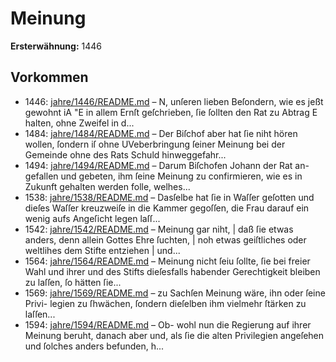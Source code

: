 # Meinung

**Ersterwähnung:** 1446

## Vorkommen
- 1446: [jahre/1446/README.md](../jahre/1446/README.md) – N, unſeren lieben Beſondern, wie es jeßt gewohnt iA
"E in allem Ernſt geſchrieben, ſie ſollten den Rat zu Abtrag
E halten, ohne Zweifel in d...
- 1484: [jahre/1484/README.md](../jahre/1484/README.md) – Der
Biſchof aber hat ſie niht hören wollen, ſondern iſ ohne
UVeberbringung ſeiner Meinung bei der Gemeinde ohne
des Rats Schuld hinweggefahr...
- 1494: [jahre/1494/README.md](../jahre/1494/README.md) – Darum Biſchofen Johann der Rat an-
gefallen und gebeten, ihm ſeine Meinung zu confirmieren,
wie es in Zukunft gehalten werden folle, welhes...
- 1538: [jahre/1538/README.md](../jahre/1538/README.md) – Dasſelbe hat ſie in Waſſer geſotten und
dieſes Waſſer kreuzweiſe in die Kammer gegoſſen, die Frau
darauf ein wenig aufs Angeſicht legen laſſ...
- 1542: [jahre/1542/README.md](../jahre/1542/README.md) – Meinung gar niht, |
daß ſie etwas anders, denn allein Gottes Ehre ſuchten, |
noh etwas geiſtliches oder weltlihes dem Stifte entziehen |
und...
- 1564: [jahre/1564/README.md](../jahre/1564/README.md) – Meinung nicht ſeiu ſollte, ſie bei freier Wahl und
ihrer und des Stifts dieſesfalls habender Gerechtigkeit
bleiben zu laſſen, ſo hätten ſie...
- 1569: [jahre/1569/README.md](../jahre/1569/README.md) – zu Sachſen Meinung wäre, ihn oder ſeine Privi-
legien zu ſhwächen, ſondern dieſelben ihm vielmehr ſtärken
zu laſſen...
- 1594: [jahre/1594/README.md](../jahre/1594/README.md) – Ob-
wohl nun die Regierung auf ihrer Meinung beruht,
danach aber und, als ſie die alten Privilegien angeſehen
und ſolches anders befunden, h...
